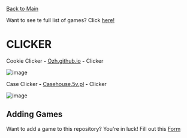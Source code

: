 [Back to Main](/../main/README.md)

Want to see te full list of games? Click [here!](/../main/Categories/All-Games-List.md)

# CLICKER

Cookie Clicker **-** <a href="https://ozh.github.io/cookieclicker/">Ozh.github.io</a> **-** Clicker 

![image](https://github.com/Zryak/Open-Games/assets/152645699/187c392c-5859-46d8-8b35-9d4d96345e67)

Case Clicker **-** <a href="https://casehouse.5v.pl/">Casehouse.5v.pl</a> **-** Clicker 

![image](https://github.com/Zryak/Open-Games/assets/152645699/4dc4ca85-14dd-4e69-b6cc-6575b799cb4d)

## Adding Games
Want to add a game to this repository? You're in luck! Fill out this [Form](https://github.com/Zryak/Open-Games/issues/new?assignees=zryak&labels=game%2Cwebsite%2Cadd+game&projects=&template=WebsiteRequest.yml&title=%5BGame%5D%3A+I+want+)
